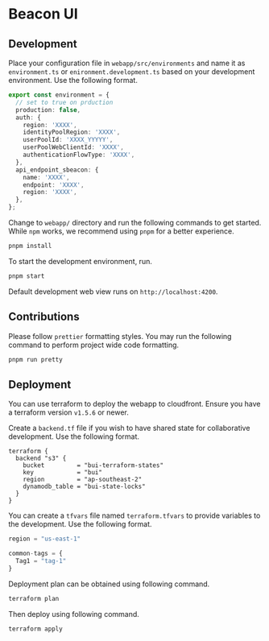 # Beacon UI

## Development

Place your configuration file in `webapp/src/environments` and name it as `environment.ts` or `enironment.development.ts` based on your development environment. Use the following format.

```ts
export const environment = {
  // set to true on prduction
  production: false,
  auth: {
    region: 'XXXX',
    identityPoolRegion: 'XXXX',
    userPoolId: 'XXXX_YYYYY',
    userPoolWebClientId: 'XXXX',
    authenticationFlowType: 'XXXX',
  },
  api_endpoint_sbeacon: {
    name: 'XXXX',
    endpoint: 'XXXX',
    region: 'XXXX',
  },
};
```

Change to `webapp/` directory and run the following commands to get started. While `npm` works, we recommend using `pnpm` for a better experience.

```bash
pnpm install
```

To start the development environment, run.

```bash
pnpm start
```

Default development web view runs on `http://localhost:4200`.

## Contributions

Please follow `prettier` formatting styles. You may run the following command to perform project wide code formatting.

```bash
pnpm run pretty
```

## Deployment

You can use terraform to deploy the webapp to cloudfront. Ensure you have a terraform version `v1.5.6` or newer.

Create a `backend.tf` file if you wish to have shared state for collaborative development. Use the following format.

```hcl
terraform {
  backend "s3" {
    bucket         = "bui-terraform-states"
    key            = "bui"
    region         = "ap-southeast-2"
    dynamodb_table = "bui-state-locks"
  }
}
```

You can create a `tfvars` file named `terraform.tfvars` to provide variables to the development. Use the following format.

```tfvars
region = "us-east-1"

common-tags = {
  Tag1 = "tag-1"
}
```

Deployment plan can be obtained using following command.
```bash
terraform plan
```

Then deploy using following command.
```bash
terraform apply
```
